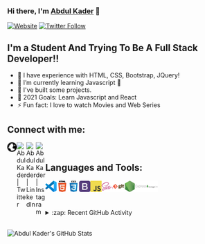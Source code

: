 ### Hi there, I'm [Abdul Kader][website] 👋

[![Website](https://img.shields.io/website?label=abdulkader.tk&style=for-the-badge&url=https%3A%2F%2Fabdulkader.tk)](https://abdulkader.tk)
[![Twitter Follow](https://img.shields.io/twitter/follow/itsabdulkader?color=1DA1F2&logo=Twitter&style=for-the-badge)](https://twitter.com/intent/follow?original_referer=https%3A%2F%2Fgithub.com%2FiAbdulKader&screen_name=itsabdulkader)

## I'm a Student And Trying To Be A Full Stack Developer!!
- 🔭 I have experience with HTML, CSS, Bootstrap, JQuery!
- 🌱 I’m currently learning Javascript 🤣
- 🤗 I've built some projects.
- 🥅 2021 Goals: Learn Javascript and React
- ⚡ Fun fact: I love to watch Movies and Web Series


## Connect with me:

[<img align="left" alt="abdulkader.tk" width="22px" src="https://raw.githubusercontent.com/iconic/open-iconic/master/svg/globe.svg" />][website]
[<img align="left" alt="AbdulKader | Twitter" width="22px" src="https://cdn.jsdelivr.net/npm/simple-icons@v3/icons/twitter.svg" />][twitter]
[<img align="left" alt="AbdulKader | LinkedIn" width="22px" src="https://cdn.jsdelivr.net/npm/simple-icons@v3/icons/linkedin.svg" />][linkedin]
[<img align="left" alt="AbdulKader | Instagram" width="22px" src="https://cdn.jsdelivr.net/npm/simple-icons@v3/icons/instagram.svg" />][instagram]

<br />

## Languages and Tools:


<img align="left" alt="Visual Studio Code" width="26px" margin-top="10px" src="https://raw.githubusercontent.com/github/explore/80688e429a7d4ef2fca1e82350fe8e3517d3494d/topics/visual-studio-code/visual-studio-code.png" />
<img align="left" alt="HTML5" width="26px" margin-top="10px" src="https://raw.githubusercontent.com/github/explore/80688e429a7d4ef2fca1e82350fe8e3517d3494d/topics/html/html.png" />
<img align="left" alt="CSS3" width="26px" margin-top="10px" src="https://raw.githubusercontent.com/github/explore/80688e429a7d4ef2fca1e82350fe8e3517d3494d/topics/css/css.png" />
<img align="left" alt="Sass" width="26px" margin-top="10px" src="https://raw.githubusercontent.com/github/explore/80688e429a7d4ef2fca1e82350fe8e3517d3494d/topics/bootstrap/bootstrap.png" />
<img align="left" alt="JavaScript" width="26px" margin-top="10px" src="https://raw.githubusercontent.com/github/explore/80688e429a7d4ef2fca1e82350fe8e3517d3494d/topics/javascript/javascript.png" />
<img align="left" alt="Sass" width="26px" margin-top="10px" src="https://raw.githubusercontent.com/github/explore/80688e429a7d4ef2fca1e82350fe8e3517d3494d/topics/sass/sass.png" />
<img align="left" alt="Sass" width="26px" margin-top="10px" src="https://raw.githubusercontent.com/github/explore/80688e429a7d4ef2fca1e82350fe8e3517d3494d/topics/git/git.png" />
<img align="left" alt="Sass" width="26px" margin-top="10px" src="https://raw.githubusercontent.com/github/explore/80688e429a7d4ef2fca1e82350fe8e3517d3494d/topics/nodejs/nodejs.png" />
<img align="left" alt="Sass" width="26px" margin-top="10px" src="https://raw.githubusercontent.com/github/explore/80688e429a7d4ef2fca1e82350fe8e3517d3494d/topics/express/express.png" />
<img align="left" alt="Sass" width="26px" margin-top="10px" src="https://raw.githubusercontent.com/github/explore/80688e429a7d4ef2fca1e82350fe8e3517d3494d/topics/mongodb/mongodb.png" />




\
&nbsp;
\
&nbsp;
<details>
  <summary>:zap: Recent GitHub Activity</summary>


<!--START_SECTION:activity-->
1. 🗣 Commented on [#1](https://github.com/qnxdev/express-vercel-serverless/issues/1) in [qnxdev/express-vercel-serverless](https://github.com/qnxdev/express-vercel-serverless)
2. ❗️ Opened issue [#1](https://github.com/qnxdev/express-vercel-serverless/issues/1) in [qnxdev/express-vercel-serverless](https://github.com/qnxdev/express-vercel-serverless)
<!--END_SECTION:activity-->




</details>
<br />

<img align="left" padding-bottom="10px" alt="Abdul Kader's GitHub Stats" src="https://github-stats-alpha.vercel.app/api/?username=iAbdulkader" /><br />





[website]: https://abdulkader.tk
[twitter]: https://twitter.com/itsabdulkader
[instagram]: https://instagram.com/itsabdulkader
[linkedin]: https://linkedin.com/in/itsabdulkader
